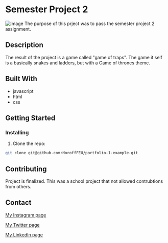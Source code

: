 # Semester Project 2

![image](https://github.com/Giechr/Christoffergiertsen.com/blob/57865cf07713e11aec04c4871a7e810c64fbfb5d/img/traps.png)
The purpose of this prject was to pass the semester project 2 assignment. 

## Description

The result of the project is a game called "game of traps". The game it self is a basically snakes and ladders, but with a Game of thrones theme.

## Built With

- javascript 
- html
- css

## Getting Started

### Installing


1. Clone the repo:

```bash
git clone git@github.com:NoroffFEU/portfolio-1-example.git
```

## Contributing

Project is finalized. This was a school project that not allowed contrubtions from others.  

## Contact


[My Instagram page](https://www.instagram.com/christoffergiertsen/)

[My Twitter page](https://twitter.com/ChrisHGiertsen)

[My LinkedIn page](https://www.linkedin.com/in/christoffergiertsen/)


